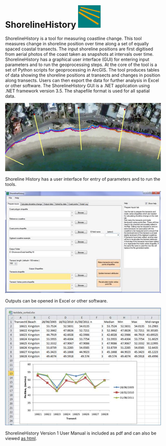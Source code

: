 # ShorelineHistory ![logo](docs/images/SH_Logo.png)
ShorelineHistory is a tool for measuring coastline change. This tool measures change in shoreline position over time along a set of equally spaced coastal transects. The input shoreline positions are first digitised from aerial photos of the coast taken as snapshots at intervals over time. ShorelineHistory has a graphical user interface (GUI) for entering input parameters and to run the geoprocessing steps. At the core of the tool is a set of Python scripts for geoprocessing in ArcGIS. The tool produces tables of data showing the shoreline positions at transects and changes in position along transects. Users can then export the data for further analysis in Excel or other software. The ShorelineHistory GUI is a .NET application using .NET framework version 3.5. The shapefile format is used for all spatial data.

![Example showing shorelines and transects](docs/images/Readme1.jpg)

Shoreline History has a user interface for entry of parameters and to run the tools.

![Image of the user interface](docs/images/image008.jpg)

Outputs can be opened in Excel or other software.

![Image showing outputs in Excel](docs/images/image017.jpg)

ShorelineHistory Version 1 User Manual  is included as pdf and can also be viewed [as html](http://docs/ShorelineHistory_User_Manual_1_0.htm).
